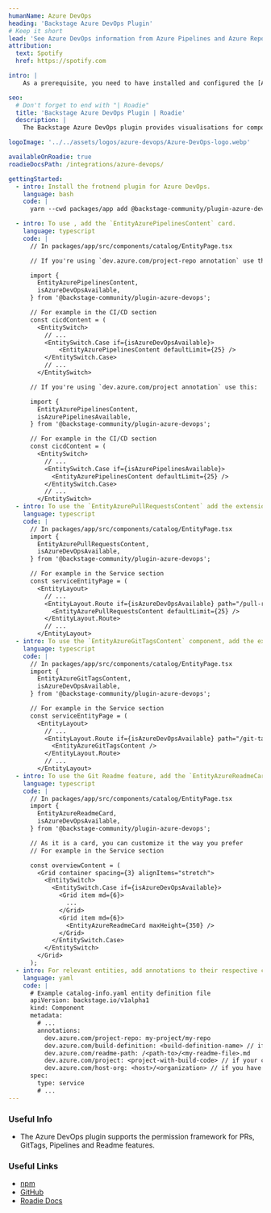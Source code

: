 ```yaml
---
humanName: Azure DevOps
heading: 'Backstage Azure DevOps Plugin'
# Keep it short
lead: 'See Azure DevOps information from Azure Pipelines and Azure Repos in Backstage'
attribution:
  text: Spotify
  href: https://spotify.com

intro: |
    As a prerequisite, you need to have installed and configured the [Azure DevOps Backend](https://github.com/backstage/community-plugins/tree/main/workspaces/azure-devops/plugins/azure-devops-backend) plugin before you move forward with any of these steps.

seo:
  # Don't forget to end with "| Roadie"
  title: 'Backstage Azure DevOps Plugin | Roadie'
  description: |
    The Backstage Azure DevOps plugin provides visualisations for components sourced from Azure DevOps, from services like Azure Pipelines and Azure Repos.

logoImage: '../../assets/logos/azure-devops/Azure-DevOps-logo.webp'

availableOnRoadie: true
roadieDocsPath: /integrations/azure-devops/

gettingStarted:
  - intro: Install the frotnend plugin for Azure DevOps.
    language: bash
    code: |
      yarn --cwd packages/app add @backstage-community/plugin-azure-devops

  - intro: To use , add the `EntityAzurePipelinesContent` card.
    language: typescript
    code: |
      // In packages/app/src/components/catalog/EntityPage.tsx

      // If you're using `dev.azure.com/project-repo annotation` use this:

      import {
        EntityAzurePipelinesContent,
        isAzureDevOpsAvailable,
      } from '@backstage-community/plugin-azure-devops';

      // For example in the CI/CD section
      const cicdContent = (
        <EntitySwitch>
          // ...
          <EntitySwitch.Case if={isAzureDevOpsAvailable}>
              <EntityAzurePipelinesContent defaultLimit={25} />
          </EntitySwitch.Case>
          // ...
        </EntitySwitch>

      // If you're using `dev.azure.com/project annotation` use this:

      import {
        EntityAzurePipelinesContent,
        isAzurePipelinesAvailable,
      } from '@backstage-community/plugin-azure-devops';

      // For example in the CI/CD section
      const cicdContent = (
        <EntitySwitch>
          // ...
          <EntitySwitch.Case if={isAzurePipelinesAvailable}>
            <EntityAzurePipelinesContent defaultLimit={25} />
          </EntitySwitch.Case>
          // ...
        </EntitySwitch>
  - intro: To use the `EntityAzurePullRequestsContent` add the extension to your Entity page.
    language: typescript
    code: |
      // In packages/app/src/components/catalog/EntityPage.tsx
      import {
        EntityAzurePullRequestsContent,
        isAzureDevOpsAvailable,
      } from '@backstage-community/plugin-azure-devops';

      // For example in the Service section
      const serviceEntityPage = (
        <EntityLayout>
          // ...
          <EntityLayout.Route if={isAzureDevOpsAvailable} path="/pull-requests" title="Pull Requests">
            <EntityAzurePullRequestsContent defaultLimit={25} />
          </EntityLayout.Route>
          // ...
        </EntityLayout>
  - intro: To use the `EntityAzureGitTagsContent` component, add the extension to your Entity page.
    language: typescript
    code: |
      // In packages/app/src/components/catalog/EntityPage.tsx
      import {
        EntityAzureGitTagsContent,
        isAzureDevOpsAvailable,
      } from '@backstage-community/plugin-azure-devops';

      // For example in the Service section
      const serviceEntityPage = (
        <EntityLayout>
          // ...
          <EntityLayout.Route if={isAzureDevOpsAvailable} path="/git-tags" title="Git Tags">
            <EntityAzureGitTagsContent />
          </EntityLayout.Route>
          // ...
        </EntityLayout>
  - intro: To use the Git Readme feature, add the `EntityAzureReadmeCard` component to your Entity page.
    language: typescript
    code: |
      // In packages/app/src/components/catalog/EntityPage.tsx
      import {
        EntityAzureReadmeCard,
        isAzureDevOpsAvailable,
      } from '@backstage-community/plugin-azure-devops';

      // As it is a card, you can customize it the way you prefer
      // For example in the Service section

      const overviewContent = (
        <Grid container spacing={3} alignItems="stretch">
          <EntitySwitch>
            <EntitySwitch.Case if={isAzureDevOpsAvailable}>
              <Grid item md={6}>
                ...
              </Grid>
              <Grid item md={6}>
                <EntityAzureReadmeCard maxHeight={350} />
              </Grid>
            </EntitySwitch.Case>
          </EntitySwitch>
        </Grid>
      );
  - intro: For relevant entities, add annotations to their respective catalog-info.yaml files
    language: yaml
    code: |
      # Example catalog-info.yaml entity definition file
      apiVersion: backstage.io/v1alpha1
      kind: Component
      metadata:
        # ...
        annotations:
          dev.azure.com/project-repo: my-project/my-repo
          dev.azure.com/build-definition: <build-definition-name> // if you have multiple entities in a single monorepo you'll need to specify the builds
          dev.azure.com/readme-path: /<path-to>/<my-readme-file>.md
          dev.azure.com/project: <project-with-build-code> // if your code is in a diferent repo
          dev.azure.com/host-org: <host>/<organization> // if you have multiple organisations
      spec:
        type: service
        # ...
---
```


### Useful Info

- The Azure DevOps plugin supports the permission framework for PRs, GitTags, Pipelines and Readme features.

### Useful Links

- [npm](https://www.npmjs.com/package/@backstage-community/plugin-azure-devops)
- [GitHub](https://github.com/backstage/community-plugins/tree/main/workspaces/azure-devops/plugins/azure-devops)
- [Roadie Docs]()
